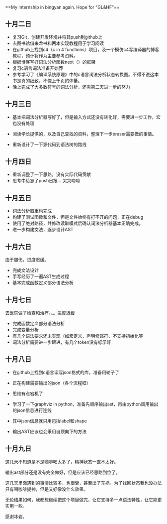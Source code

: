 ==My internship in bingyan again. Hope for "GL&HF"==



## 十月二日

* 复习Git，创建开发环境并将其push到github上
* 去图书馆借来龙书和两本实现教程用于学习阅读
* 在github上找到c4（c in 4 functions）项目，及一个模仿c4写编译器的博客教程，预计将作为主要参考资料。
* 根据博客写好词法分析函数next（）的框架
* 复习c语言词法准备开始莽
* 参考学习了《编译系统原理》中的c语言词法分析状态转换图。不得不说这本书是真的细致，不愧上千页的体量。
* 晚上完成了大多数符号的词法分析，还需第二天进一步的努力



## 十月三日

* 基本把词法分析器写好了，但是输入方式还没有转化好，需要进一步工作，宏也没有处理
* 阅读学长提供的，以及自己查找的资料，整理下一步praser需要做的事情。

* 重新设计了一下源代码到语法树的路线



## 十月四日

* 重新调整了一下思路，没有实际代码贡献
* 思考中给忘了push日报....哭哭啼啼



## 十月五日

* 词法分析器重构完成
* 构建了测试函数和文件，但是文件始终有打不开的问题，正在debug
* 使用了绝对路径，并修改读取模式后确认词法分析器基本正确完成。
* 进一步构建文法，逐步设计AST



## 十月六日

由于腿伤，进度迟缓。

* 完成文法设计
* 手写经历了一遍AST生成过程
* 基本完成函数定义部分语法分析



## 十月七日

去医院做了检查和治疗。。。进度迟缓



* 完成函数定义部分语法分析
* 完成变量分析
* 有几个语法要求还未实现（如宏定义、声明修饰符、不支持初始化等
* 词法分析需要进一步跟进，有几个token没有标示好



## 十月八日

* 在github上找到c语言读写json格式的库，准备用轮子了
* 正在构建需要输出的json（各个流程框）
* 思维有点宕机了

* 学习了一下graphviz in python，准备先顺序输出ast，再由python调用输出的json信息进行连线
* 其中json信息就只用包括label和shape
* 输出AST应该也会采用自顶向下的方法



## 十月九日

这几天不知道是不是咖啡喝太多了，精神状态一直不太好。

输出ast部分还是没有完全做好，但是应该已经思路到位了。

这几天里面遇到的事情比较多，也很衰，甚至出了车祸。为了找回状态我也没办法只有喝咖啡提神，但是又好像没什么效果。

无论结果如何，我都想继续把这个项目做完，让它支持多一点语法特性，让它能更实用一些。

感谢冰岩。